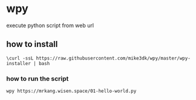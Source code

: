 # wpy
execute python script from web url

## how to install
```
\curl -ssL https://raw.githubusercontent.com/mike3dk/wpy/master/wpy-installer | bash
```

### how to run the script
```
wpy https://mrkang.wisen.space/01-hello-world.py
```
